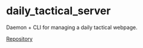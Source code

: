 # daily_tactical_server

Daemon + CLI for managing a daily tactical webpage.

[Repository](https://github.com/goromal/daily_tactical_server)

